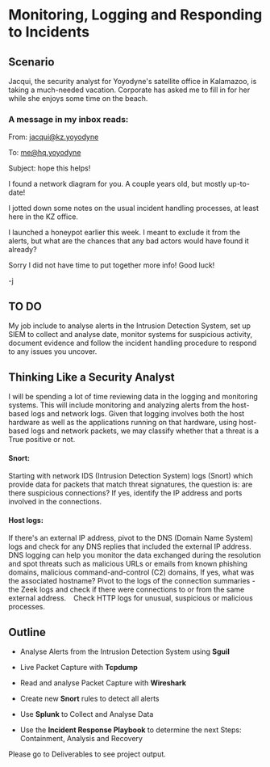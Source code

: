 # Monitoring, Logging and Responding to Incidents

## Scenario

Jacqui, the security analyst for Yoyodyne's satellite office in Kalamazoo, is taking a much-needed vacation. Corporate has asked me to fill in for her while she enjoys some time on the beach.

### A message in my inbox reads:

From: jacqui@kz.yoyodyne

To: me@hq.yoyodyne

Subject: hope this helps!

I found a network diagram for you. A couple years old, but mostly up-to-date!

I jotted down some notes on the usual incident handling processes, at least here in the KZ office.

I launched a honeypot earlier this week. I meant to exclude it from the alerts, but what are the chances that any bad actors would have found it already?

Sorry I did not have time to put together more info! Good luck!

-j

## TO DO
My job include to analyse alerts in the Intrusion Detection System, set up SIEM to collect and analyse date, monitor systems for suspicious activity, document evidence and follow the incident handling procedure to respond to any issues you uncover.

## Thinking Like a Security Analyst

I will be spending a lot of time reviewing data in the logging and monitoring systems. This will include
monitoring and analyzing alerts from the host-based logs and network logs. Given that logging involves
both the host hardware as well as the applications running on that hardware, using host-based logs and
network packets, we may classify whether that a threat is a True positive or not.
 
#### Snort:

Starting with network IDS (Intrusion Detection System) logs (Snort) which provide data for packets
that match threat signatures, the question is: are there suspicious connections? If yes, identify the
IP address and ports involved in the connections.
 
#### Host logs: 

If there's an external IP address, pivot to the DNS (Domain Name System) logs and check for any
DNS replies that included the external IP address. DNS logging can help you monitor the data
exchanged during the resolution and spot threats such as malicious URLs or emails from known
phishing domains, malicious command-and-control (C2) domains, If yes, what was the associated
hostname? Pivot to the logs of the connection summaries - the Zeek logs and check if there were connections
to or from the same external address.
  Check HTTP logs for unusual, suspicious or malicious processes.
  

## Outline

- Analyse Alerts from the Intrusion Detection System using **Sguil**

- Live Packet Capture with **Tcpdump**

- Read and analyse Packet Capture with **Wireshark**

- Create new **Snort** rules to detect all alerts 

- Use **Splunk** to Collect and Analyse Data

- Use the **Incident Response Playbook** to determine the next Steps: Containment, Analysis and Recovery

Please go to Deliverables to see project output.
